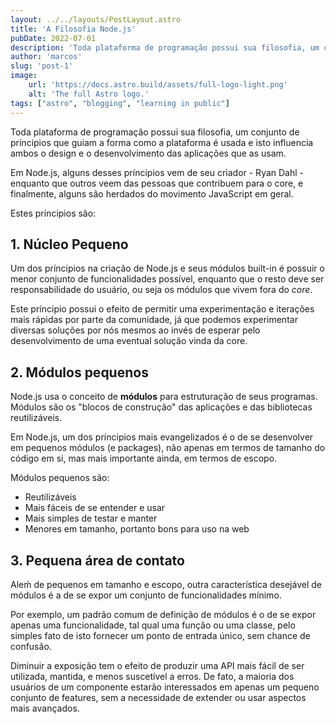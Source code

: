 ```yaml
---
layout: ../../layouts/PostLayout.astro
title: 'A Filosofia Node.js'
pubDate: 2022-07-01
description: 'Toda plataforma de programação possui sua filosofia, um conjunto de príncipios que guiam a forma como a plataforma é usada e isto influencia ambos o design e o desenvolvimento das aplicações que as usam.'
author: 'marcos'
slug: 'post-1'
image:
    url: 'https://docs.astro.build/assets/full-logo-light.png'
    alt: 'The full Astro logo.'
tags: ["astro", "blogging", "learning in public"]
---
```


Toda plataforma de programação possui sua filosofia, um conjunto de príncipios que guiam a forma como a plataforma é usada e isto influencia ambos o design e o desenvolvimento das aplicações que as usam.

Em Node.js, alguns desses príncipios vem de seu criador - Ryan Dahl - enquanto que outros veem das pessoas que contribuem para o core, e finalmente, alguns são herdados do movimento JavaScript em geral.

Estes príncipios são:

## 1. Núcleo Pequeno
Um dos príncipios na criação de Node.js e seus módulos built-in é possuir o menor conjunto de funcionalidades possível, enquanto que o resto deve ser responsabilidade do usuário, ou seja os módulos que vivem fora do *core*.

Este príncipio possui o efeito de permitir uma experimentação e iterações mais rápidas por parte da comunidade, já que podemos experimentar diversas soluções por nós mesmos ao invés de esperar pelo desenvolvimento de uma eventual solução vinda da core.

## 2. Módulos pequenos
Node.js usa o conceito de **módulos** para estruturação de seus programas. Módulos são os "blocos de construção" das aplicações e das bibliotecas reutilizáveis.

Em Node.js, um dos príncipios mais evangelizados é o de se desenvolver em pequenos módulos (e packages), não apenas em termos de tamanho do código em si, mas mais importante ainda, em termos de escopo.

Módulos pequenos são:

- Reutilizáveis
- Mais fáceis de se entender e usar
- Mais simples de testar e manter
- Menores em tamanho, portanto bons para uso na web


## 3. Pequena área de contato
Aleḿ de pequenos em tamanho e escopo, outra característica desejável de módulos é a de se expor um conjunto de funcionalidades mínimo.

Por exemplo, um padrão comum de definição de módulos é o de se expor apenas uma funcionalidade, tal qual uma função ou uma classe, pelo simples fato de isto fornecer um ponto de entrada único, sem chance de confusão.

Diminuir a exposição tem o efeito de produzir uma API mais fácil de ser utilizada, mantida, e menos suscetível a erros. De fato, a maioria dos usuários de um componente estarão interessados em apenas um pequeno conjunto de features, sem a necessidade de extender ou usar aspectos mais avançados.